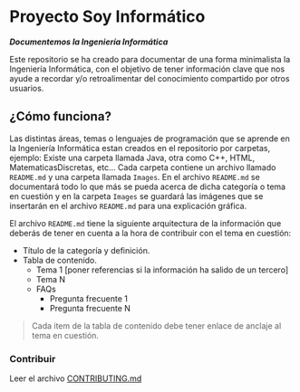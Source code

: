 # Proyecto Soy Informático
***Documentemos la Ingeniería Informática***

Este repositorio se ha creado para documentar de una forma minimalista la Ingeniería Informática, con el objetivo de tener información clave que nos ayude a recordar y/o retroalimentar del conocimiento compartido por otros usuarios.

## ¿Cómo funciona?

Las distintas áreas, temas o lenguajes de programación que se aprende en la Ingeniería Informática estan creados en el repositorio por carpetas, ejemplo: Existe una carpeta llamada Java, otra como C++, HTML, MatematicasDiscretas, etc... Cada carpeta contiene un archivo llamado `README.md` y una carpeta llamada `Images`. En el archivo `README.md` se documentará todo lo que más se pueda acerca de dicha categoría o tema en cuestión y en la carpeta `Images` se guardará las imágenes que se insertarán en el archivo `README.md` para una explicación gráfica.

El archivo `README.md` tiene la siguiente arquitectura de la información que deberás de tener en cuenta a la hora de contribuir con el tema en cuestión:

- Título de la categoría y definición.
- Tabla de contenido.
  - Tema 1 [poner referencias si la información ha salido de un tercero]
  - Tema N
  - FAQs
    - Pregunta frecuente 1
    - Pregunta frecuente N

>Cada item de la tabla de contenido debe tener enlace de anclaje al tema en cuestión.

### Contribuir

Leer el archivo [CONTRIBUTING.md](https://github.com/victorhtorres/SoyInformatico/blob/master/CONTRIBUTING.md)
